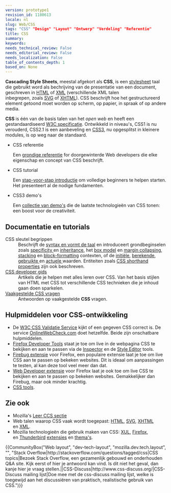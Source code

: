 ```yaml
---
version: prototype1
revision_id: 1180613
locale: nl
slug: Web/CSS
tags: "CSS" "Design" "Layout" "Ontwerp" "Verdeling" "Referentie"
title: CSS
summary: 
keywords: 
needs_technical_review: False
needs_editorial_review: False
needs_localization: False
table_of_contents_depth: 1
based_on: None
---
```

<p><span class="seoSummary"><strong>Cascading Style Sheets</strong>, meestal afgekort als&nbsp;<strong>CSS</strong>, is een&nbsp;<a href="/en-US/docs/DOM/stylesheet">stylesheet</a> taal die gebruikt word als bechrijving van de&nbsp;presentatie van een document, geschreven in <a href="/en-US/docs/HTML" title="The HyperText Mark-up Language">HTML</a></span> of&nbsp;<a href="/en-US/docs/XML" title="en-US/docs/XML">XML</a> (verschillende XML talen inbegrepen,&nbsp;zoals&nbsp;<a href="/en-US/docs/SVG" title="en-US/docs/SVG">SVG</a>&nbsp;of&nbsp;<a href="/en-US/docs/XHTML" title="en-US/docs/XHTML">XHTML</a>). CSS beschrijft hoe het gestructureerd element getoond&nbsp;moet worden op scherm, op papier, in spraak of op andere media.</p>

<p><strong>CSS&nbsp;</strong>is één van de basis talen van het <em>open web</em> en heeft een gestandaardiseerd <a href="http://w3.org/Style/CSS/#specs">W3C specificatie</a>. Ontwikkeld in niveau's, CSS1 is nu verouderd, CSS2.1 is een aanbeveling&nbsp;en <a href="/en-US/docs/CSS/CSS3">CSS3</a>, nu opgesplitst in kleinere modules, is op weg naar de standaard.</p>

<section id="sect1">
<ul class="card-grid">
 <li><span>CSS referentie</span>

  <p>Een&nbsp;<a href="/en-US/docs/Web/CSS/Reference">grondige referentie</a>&nbsp;for doorgewinterde Web developers die elke eigenschap en concept van CSS beschrijft.</p>
 </li>
 <li><span>CSS tutorial</span>
  <p>Een&nbsp;<a href="/nl/docs/Learn/CSS/Introduction_to_CSS" title="en-US/docs/CSS/Getting_Started">stap-voor-stap introductie</a>&nbsp;om volledige beginners te helpen starten. Het presenteert al de nodige fundamenten.</p>
 </li>
 <li><span>CSS3 demo's</span>
  <p>Een&nbsp;<a href="/en-US/demos/tag/tech:css3" title="https://developer.mozilla.org/en-US/demos/tag/tech:css3">collectie&nbsp;van&nbsp;demo's</a> die de laatste technologieën van CSS tonen: een boost voor de creativiteit.</p>
 </li>
</ul>

<div class="row topicpage-table">
<div class="section">
<h2 class="Documentation" id="Documentation" name="Documentation">Documentatie en&nbsp;tutorials</h2>

<dl>
 <dt>CSS sleutel begrippen</dt>
 <dd>Beschrijft de <a href="/en-US/docs/CSS/Syntax">syntax en&nbsp;vormt de taal</a> en introduceert grondbeginselen zoals <a href="/en-US/docs/CSS/Specificity">specificity </a>en <a href="/en-US/docs/CSS/inheritance">inheritance</a>, het <a href="/en-US/docs/CSS/box_model">box model</a> en <a href="/en-US/docs/CSS/margin_collapsing">margin collapsing</a>, <a href="/en-US/docs/CSS/Understanding_z-index/The_stacking_context">stacking</a> en <a href="/en-US/docs/CSS/block_formatting_context">block-formatting</a> contexten, of de <a href="/en-US/docs/CSS/initial_value">initiële</a>, <a href="/en-US/docs/CSS/computed_value">berekende</a>, <a href="/en-US/docs/CSS/used_value">gebruikte </a>en <a href="/nl/docs/">actuele </a>waarden. Entiteiten zoals <a href="/en-US/docs/CSS/Shorthand_properties">CSS shorthand properties</a> zijn ook beschreven.</dd>
 <dt><a href="/en-US/docs/Web/Guide/CSS" title="/en-US/docs/Web/Guide/CSS">CSS developer gids</a></dt>
 <dd>Artikels die je helpen met alles leren over CSS. Van het&nbsp;basis stijlen van HTML met CSS tot verschillende CSS technieken die je inhoud gaan doen sparkelen.</dd>
 <dt><a href="/en-US/docs/Web/CSS/Common_CSS_Questions">Vaakgestelde&nbsp;CSS vragen</a></dt>
 <dd>Antwoorden op vaakgestelde&nbsp;<strong>CSS </strong>vragen.</dd>
</dl>
</div>

<div class="section">
<h2 class="Tools" id="Tools" name="Tools">Hulpmiddelen voor CSS-ontwikkeling</h2>

<ul>
 <li>De <a href="http://jigsaw.w3.org/css-validator/">W3C CSS Validatie Service</a> kijkt of een gegeven CSS correct is. De service <a href="//www.OnlineWebCheck.com/">OnlineWebCheck.com</a> doet hetzelfde. Beide zijn onschatbare hulpmiddelen.</li>
 <li><a href="/en-US/docs/Tools">Firefox Developer Tools</a>&nbsp;staat je toe om live in de webpagina CSS te bekijken en aan te passen via de <a href="/en-US/docs/Tools/Page_Inspector">Inspector</a> en de&nbsp;<a href="/en-US/docs/Tools/Style_Editor">Style Editor</a> tools.</li>
 <li><a class="link-https" href="https://addons.mozilla.org/en-US/firefox/addon/1843">Firebug extensie</a>&nbsp;voor Firefox, een populaire extensie laat je toe om live CSS aan te passen op bekeken websites. Dit is ideaal om aanpassingen te testen, al kan deze tool veel meer dan dat.</li>
 <li><a class="link-https" href="https://addons.mozilla.org/en-US/firefox/addon/60">Web Developer extensie</a>&nbsp;voor Firefox laat je ook toe om live CSS te bekijken en aan te passen&nbsp;op bekeken websites. Gemakkelijker dan Firebug, maar ook minder krachtig.</li>
 <li><a href="/en-US/docs/Web/CSS/Tools">CSS tools</a>.</li>
</ul>
</div>
</div>
</section>

<h2 id="Zie_ook">Zie ook</h2>

<ul>
 <li>Mozilla's <a href="/en-US/Learn/CSS">Leer CCS sectie</a></li>
 <li>Web talen waarop CSS vaak wordt toegepast:&nbsp;<a href="/en-US/docs/HTML" title="en-US/docs/HTML">HTML</a>, <a href="/en-US/docs/SVG" title="SVG">SVG</a>, <a href="/en-US/docs/XHTML" title="en-US/docs/XHTML">XHTML</a> en&nbsp;<a href="/en-US/docs/XML" title="en-US/docs/XML">XML</a>.</li>
 <li>Mozilla technologieën die gebruik maken van CSS:&nbsp;<a href="/en-US/docs/Mozilla/Tech/XUL" title="en-US/docs/XUL">XUL</a>, <a href="/en-US/Firefox">Firefox</a>, en&nbsp;<a href="/en-US/docs/Mozilla/Thunderbird">Thunderbird</a> <a href="/en-US/docs/Extensions" title="en-US/docs/Extensions">extensies</a> en&nbsp;<a href="/en-US/Add-ons/Themes" title="en-US/docs/Themes">thema's</a>.</li>
</ul>

<p>{{CommunityBox("Web layout", "dev-tech-layout", "mozilla.dev.tech.layout", "", "Stack Overflow|http://stackoverflow.com/questions/tagged/css|CSS topics|Bezoek Stack Overflow, een gezamenlijk gebouwd en onderhouden Q&amp;A site. Kijk eerst of hier je antwoord kan vind. Is dit niet het geval, dan kanje hier je vraag stellen.||CSS-Discuss|http://www.css-discuss.org/|CSS-Discuss mailing lijst|Doe mee met de css-discuss mailing lijst, welke is toegewijd aan het discussiëren van praktisch,&nbsp;realistische gebruik van CSS.")}}</p>

